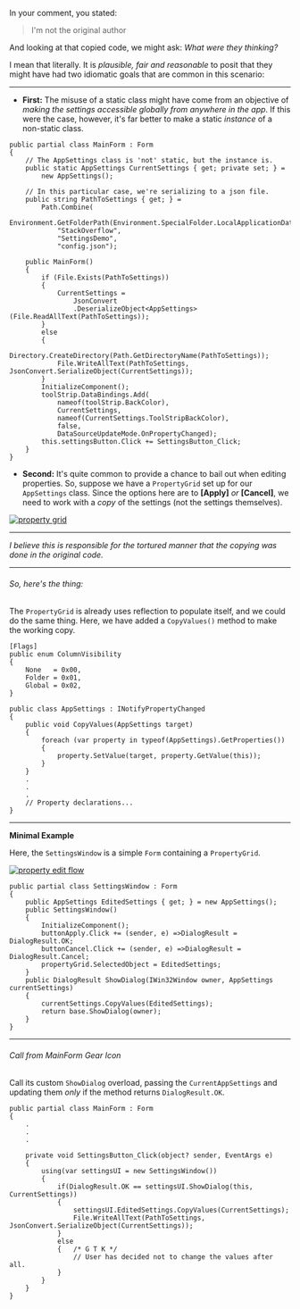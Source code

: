    In your comment, you stated:

> I'm not the original author

And looking at that copied code, we might ask: *What were they thinking?* 

I mean that literally. It is _plausible, fair and reasonable_ to posit that they might have had two idiomatic goals that are common in this scenario:

___

- **First:** The misuse of a static class might have come from an objective of *making the settings accessible globally from anywhere in the app*. If this were the case, however, it's far better to make a static _instance_ of a non-static class.

~~~
public partial class MainForm : Form
{
    // The AppSettings class is 'not' static, but the instance is.
    public static AppSettings CurrentSettings { get; private set; } =
        new AppSettings();

    // In this particular case, we're serializing to a json file.
    public string PathToSettings { get; } =
        Path.Combine(
            Environment.GetFolderPath(Environment.SpecialFolder.LocalApplicationData),
            "StackOverflow",
            "SettingsDemo",
            "config.json");

    public MainForm()
    {
        if (File.Exists(PathToSettings))
        {
            CurrentSettings =
                JsonConvert
                .DeserializeObject<AppSettings>(File.ReadAllText(PathToSettings));
        }
        else
        {
            Directory.CreateDirectory(Path.GetDirectoryName(PathToSettings));
            File.WriteAllText(PathToSettings, JsonConvert.SerializeObject(CurrentSettings));
        }
        InitializeComponent();
        toolStrip.DataBindings.Add(
            nameof(toolStrip.BackColor),
            CurrentSettings,
            nameof(CurrentSettings.ToolStripBackColor),
            false,
            DataSourceUpdateMode.OnPropertyChanged);
        this.settingsButton.Click += SettingsButton_Click;
    }
}
~~~

 - **Second:** It's quite common to provide a chance to bail out when editing properties. So, suppose we have a `PropertyGrid` set up for our `AppSettings` class. Since the options here are to **[Apply]** _or_ **[Cancel]**, we need to work with a _copy_ of the settings (not the settings themselves). 

[![property grid][2]][2]
___
*I believe this is responsible for the tortured manner that the copying was done in the original code.*
___

###### So, here's the thing: 

The `PropertyGrid` is already uses reflection to populate itself, and we could do the same thing. Here, we have added a `CopyValues()` method to make the working copy. 

~~~
[Flags]
public enum ColumnVisibility
{
    None   = 0x00,
    Folder = 0x01,
    Global = 0x02,
}

public class AppSettings : INotifyPropertyChanged
{
    public void CopyValues(AppSettings target)
    {
        foreach (var property in typeof(AppSettings).GetProperties())
        {
            property.SetValue(target, property.GetValue(this));
        }
    }
    .
    .
    .
    // Property declarations...
}
~~~
___

**Minimal Example**

Here, the `SettingsWindow` is a simple `Form` containing a `PropertyGrid`.

[![property edit flow][3]][3]

~~~
public partial class SettingsWindow : Form
{
    public AppSettings EditedSettings { get; } = new AppSettings();
    public SettingsWindow()
    {
        InitializeComponent();
        buttonApply.Click += (sender, e) =>DialogResult = DialogResult.OK;
        buttonCancel.Click += (sender, e) =>DialogResult = DialogResult.Cancel;
        propertyGrid.SelectedObject = EditedSettings;
    }
    public DialogResult ShowDialog(IWin32Window owner, AppSettings currentSettings)
    {
        currentSettings.CopyValues(EditedSettings);
        return base.ShowDialog(owner);
    }
}
~~~
____
###### Call from MainForm Gear Icon

Call its custom `ShowDialog` overload, passing the `CurrentAppSettings` and updating them _only_ if the method returns `DialogResult.OK`.

~~~
public partial class MainForm : Form
{
    .
    .
    .

    private void SettingsButton_Click(object? sender, EventArgs e)
    {
        using(var settingsUI = new SettingsWindow())
        {
            if(DialogResult.OK == settingsUI.ShowDialog(this, CurrentSettings))
            {
                settingsUI.EditedSettings.CopyValues(CurrentSettings);
                File.WriteAllText(PathToSettings, JsonConvert.SerializeObject(CurrentSettings));
            }
            else
            {   /* G T K */
                // User has decided not to change the values after all.
            }
        }
    }
}
~~~


  [2]: https://i.sstatic.net/rUIuQuFk.png
  [3]: https://i.sstatic.net/DaGYlxy4.png